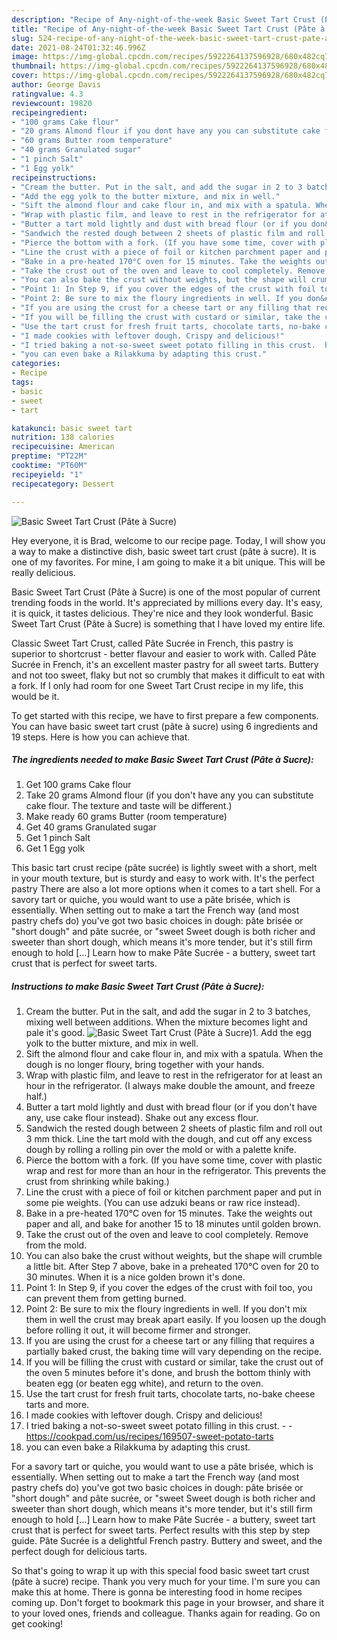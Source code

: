 ```yaml
---
description: "Recipe of Any-night-of-the-week Basic Sweet Tart Crust (Pâte à Sucre)"
title: "Recipe of Any-night-of-the-week Basic Sweet Tart Crust (Pâte à Sucre)"
slug: 524-recipe-of-any-night-of-the-week-basic-sweet-tart-crust-pate-a-sucre
date: 2021-08-24T01:32:46.996Z
image: https://img-global.cpcdn.com/recipes/5922264137596928/680x482cq70/basic-sweet-tart-crust-pate-a-sucre-recipe-main-photo.jpg
thumbnail: https://img-global.cpcdn.com/recipes/5922264137596928/680x482cq70/basic-sweet-tart-crust-pate-a-sucre-recipe-main-photo.jpg
cover: https://img-global.cpcdn.com/recipes/5922264137596928/680x482cq70/basic-sweet-tart-crust-pate-a-sucre-recipe-main-photo.jpg
author: George Davis
ratingvalue: 4.3
reviewcount: 19820
recipeingredient:
- "100 grams Cake flour"
- "20 grams Almond flour if you dont have any you can substitute cake flour The texture and taste will be different"
- "60 grams Butter room temperature"
- "40 grams Granulated sugar"
- "1 pinch Salt"
- "1 Egg yolk"
recipeinstructions:
- "Cream the butter. Put in the salt, and add the sugar in 2 to 3 batches, mixing well between additions. When the mixture becomes light and pale it&#39;s good."
- "Add the egg yolk to the butter mixture, and mix in well."
- "Sift the almond flour and cake flour in, and mix with a spatula. When the dough is no longer floury, bring together with your hands."
- "Wrap with plastic film, and leave to rest in the refrigerator for at least an hour in the refrigerator. (I always make double the amount, and freeze half.)"
- "Butter a tart mold lightly and dust with bread flour (or if you don&#39;t have any, use cake flour instead). Shake out any excess flour."
- "Sandwich the rested dough between 2 sheets of plastic film and roll out 3 mm thick. Line the tart mold with the dough, and cut off any excess dough by rolling a rolling pin over the mold or with a palette knife."
- "Pierce the bottom with a fork. (If you have some time, cover with plastic wrap and rest for more than an hour in the refrigerator. This prevents the crust from shrinking while baking.)"
- "Line the crust with a piece of foil or kitchen parchment paper and put in some pie weights. (You can use adzuki beans or raw rice instead)."
- "Bake in a pre-heated 170°C oven for 15 minutes. Take the weights out paper and all, and bake for another 15 to 18 minutes until golden brown."
- "Take the crust out of the oven and leave to cool completely. Remove from the mold."
- "You can also bake the crust without weights, but the shape will crumble a little bit. After Step 7 above, bake in a preheated 170°C oven for 20 to 30 minutes. When it is a nice golden brown it&#39;s done."
- "Point 1: In Step 9, if you cover the edges of the crust with foil too, you can prevent them from getting burned."
- "Point 2: Be sure to mix the floury ingredients in well. If you don&#39;t mix them in well the crust may break apart easily. If you loosen up the dough before rolling it out, it will become firmer and stronger."
- "If you are using the crust for a cheese tart or any filling that requires a partially baked crust, the baking time will vary depending on the recipe."
- "If you will be filling the crust with custard or similar, take the crust out of the oven 5 minutes before it&#39;s done, and brush the bottom thinly with beaten egg (or beaten egg white), and return to the oven."
- "Use the tart crust for fresh fruit tarts, chocolate tarts, no-bake cheese tarts and more."
- "I made cookies with leftover dough. Crispy and delicious!"
- "I tried baking a not-so-sweet sweet potato filling in this crust.  https://cookpad.com/us/recipes/169507-sweet-potato-tarts"
- "you can even bake a Rilakkuma by adapting this crust."
categories:
- Recipe
tags:
- basic
- sweet
- tart

katakunci: basic sweet tart 
nutrition: 138 calories
recipecuisine: American
preptime: "PT22M"
cooktime: "PT60M"
recipeyield: "1"
recipecategory: Dessert

---
```



![Basic Sweet Tart Crust (Pâte à Sucre)](https://img-global.cpcdn.com/recipes/5922264137596928/680x482cq70/basic-sweet-tart-crust-pate-a-sucre-recipe-main-photo.jpg)

Hey everyone, it is Brad, welcome to our recipe page. Today, I will show you a way to make a distinctive dish, basic sweet tart crust (pâte à sucre). It is one of my favorites. For mine, I am going to make it a bit unique. This will be really delicious.

Basic Sweet Tart Crust (Pâte à Sucre) is one of the most popular of current trending foods in the world. It's appreciated by millions every day. It's easy, it is quick, it tastes delicious. They're nice and they look wonderful. Basic Sweet Tart Crust (Pâte à Sucre) is something that I have loved my entire life.

Classic Sweet Tart Crust, called Pâte Sucrée in French, this pastry is superior to shortcrust - better flavour and easier to work with. Called Pâte Sucrée in French, it&#39;s an excellent master pastry for all sweet tarts. Buttery and not too sweet, flaky but not so crumbly that makes it difficult to eat with a fork. If I only had room for one Sweet Tart Crust recipe in my life, this would be it.


To get started with this recipe, we have to first prepare a few components. You can have basic sweet tart crust (pâte à sucre) using 6 ingredients and 19 steps. Here is how you can achieve that.

<!--inarticleads1-->

##### The ingredients needed to make Basic Sweet Tart Crust (Pâte à Sucre):

1. Get 100 grams Cake flour
1. Take 20 grams Almond flour (if you don&#39;t have any you can substitute cake flour. The texture and taste will be different.)
1. Make ready 60 grams Butter (room temperature)
1. Get 40 grams Granulated sugar
1. Get 1 pinch Salt
1. Get 1 Egg yolk


This basic tart crust recipe (pâte sucrée) is lightly sweet with a short, melt in your mouth texture, but is sturdy and easy to work with. It&#39;s the perfect pastry There are also a lot more options when it comes to a tart shell. For a savory tart or quiche, you would want to use a pâte brisée, which is essentially. When setting out to make a tart the French way (and most pastry chefs do) you&#39;ve got two basic choices in dough: pâte brisée or &#34;short dough&#34; and pâte sucrée, or &#34;sweet Sweet dough is both richer and sweeter than short dough, which means it&#39;s more tender, but it&#39;s still firm enough to hold […] Learn how to make Pâte Sucrée - a buttery, sweet tart crust that is perfect for sweet tarts. 

<!--inarticleads2-->

##### Instructions to make Basic Sweet Tart Crust (Pâte à Sucre):

1. Cream the butter. Put in the salt, and add the sugar in 2 to 3 batches, mixing well between additions. When the mixture becomes light and pale it&#39;s good.
<img src="https://img-global.cpcdn.com/steps/6693088589250560/160x128cq70/basic-sweet-tart-crust-pate-a-sucre-recipe-step-1-photo.jpg" alt="Basic Sweet Tart Crust (Pâte à Sucre)">1. Add the egg yolk to the butter mixture, and mix in well.
1. Sift the almond flour and cake flour in, and mix with a spatula. When the dough is no longer floury, bring together with your hands.
1. Wrap with plastic film, and leave to rest in the refrigerator for at least an hour in the refrigerator. (I always make double the amount, and freeze half.)
1. Butter a tart mold lightly and dust with bread flour (or if you don&#39;t have any, use cake flour instead). Shake out any excess flour.
1. Sandwich the rested dough between 2 sheets of plastic film and roll out 3 mm thick. Line the tart mold with the dough, and cut off any excess dough by rolling a rolling pin over the mold or with a palette knife.
1. Pierce the bottom with a fork. (If you have some time, cover with plastic wrap and rest for more than an hour in the refrigerator. This prevents the crust from shrinking while baking.)
1. Line the crust with a piece of foil or kitchen parchment paper and put in some pie weights. (You can use adzuki beans or raw rice instead).
1. Bake in a pre-heated 170°C oven for 15 minutes. Take the weights out paper and all, and bake for another 15 to 18 minutes until golden brown.
1. Take the crust out of the oven and leave to cool completely. Remove from the mold.
1. You can also bake the crust without weights, but the shape will crumble a little bit. After Step 7 above, bake in a preheated 170°C oven for 20 to 30 minutes. When it is a nice golden brown it&#39;s done.
1. Point 1: In Step 9, if you cover the edges of the crust with foil too, you can prevent them from getting burned.
1. Point 2: Be sure to mix the floury ingredients in well. If you don&#39;t mix them in well the crust may break apart easily. If you loosen up the dough before rolling it out, it will become firmer and stronger.
1. If you are using the crust for a cheese tart or any filling that requires a partially baked crust, the baking time will vary depending on the recipe.
1. If you will be filling the crust with custard or similar, take the crust out of the oven 5 minutes before it&#39;s done, and brush the bottom thinly with beaten egg (or beaten egg white), and return to the oven.
1. Use the tart crust for fresh fruit tarts, chocolate tarts, no-bake cheese tarts and more.
1. I made cookies with leftover dough. Crispy and delicious!
1. I tried baking a not-so-sweet sweet potato filling in this crust. -  - https://cookpad.com/us/recipes/169507-sweet-potato-tarts
1. you can even bake a Rilakkuma by adapting this crust.


For a savory tart or quiche, you would want to use a pâte brisée, which is essentially. When setting out to make a tart the French way (and most pastry chefs do) you&#39;ve got two basic choices in dough: pâte brisée or &#34;short dough&#34; and pâte sucrée, or &#34;sweet Sweet dough is both richer and sweeter than short dough, which means it&#39;s more tender, but it&#39;s still firm enough to hold […] Learn how to make Pâte Sucrée - a buttery, sweet tart crust that is perfect for sweet tarts. Perfect results with this step by step guide. Pâte Sucrée is a delightful French pastry. Buttery and sweet, and the perfect dough for delicious tarts. 

So that's going to wrap it up with this special food basic sweet tart crust (pâte à sucre) recipe. Thank you very much for your time. I'm sure you can make this at home. There is gonna be interesting food in home recipes coming up. Don't forget to bookmark this page in your browser, and share it to your loved ones, friends and colleague. Thanks again for reading. Go on get cooking!
